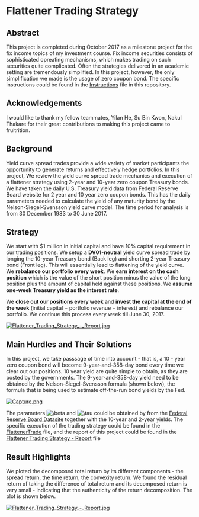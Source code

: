 # Flattener Trading Strategy

## Abstract

This project is completed during October 2017 as a milestone project for the fix income topics of my investment course. Fix income securities consists of sophisticated opreating mechanisms, which makes trading on such securities quite complicated. Often the strategies delivered in an academic setting are tremendously simplified. In this project, however, the only simplification we made is the usage of zero coupon bond. The specific instructions could be found in the  [Instructions](./Instructions.pdf) file in this repository.

## Acknowledgements

I would like to thank my fellow teammates, Yilan He, Su Bin Kwon, Nakul Thakare for their great contributions to making this project came to fruitrition.

## Background

Yield curve spread trades provide a wide variety of market participants the opportunity to generate returns and effectively hedge portfolios. In this project, We review the yield curve spread trade mechanics and execution of a flattener strategy using 2-year and 10-year zero coupon Treasury bonds. We have taken the daily U.S. Treasury yield data from Federal Reserve Board website for 2 year
and 10 year zero coupon bonds. This has the daily parameters needed to calculate the yield of any maturity bond by the Nelson-Siegel-Svensson yield curve model. The time period for analysis is from 30 December 1983 to 30 June 2017. 

## Strategy

We start with $1 million in initial capital and have 10% capital requirement in our trading positions. We setup a **DV01-neutral** yield curve spread trade by longing the 10-year Treasury bond (Back leg) and shorting 2-year Treasury bond (Front leg). This will essentially lead to flattening of the yield curve. We **rebalance our portfolio every week**. We **earn interest on the cash position** which is the value of the short position minus the value of the long position plus the amount of capital held against these positions. We **assume one-week Treasury yield as the interest rate**. 

We **close out our positions every week** and **invest the capital at the end of the week** (initial capital + portfolio revenue + interest) and rebalance our portfolio. We continue this process every week till June 30, 2017.

[![Flattener_Trading_Strategy_-_Report.jpg](https://s18.postimg.org/vd111p8p5/Flattener_Trading_Strategy_-_Report.jpg)](https://postimg.org/image/eci4t0vnp/)

## Main Hurdles and Their Solutions

In this project, we take passsage of time into account - that is, a 10 - year zero coupon bond will become 9-year-and-358-day bond every time we clear out our positions. 10 year yield are quite simple to obtain, as they are posted by the governments. The 9-year-and-358-day yield need to be obtained by the Nelson-Siegel-Svensson formula (shown below), the formula that is being used to estimate off-the-run bond yields by the Fed. 

[![Capture.png](https://s18.postimg.org/4y7lvhxsp/Capture.png)](https://postimg.org/image/vja4r205x/)

The parameters <a><img src="https://latex.codecogs.com/gif.latex?\inline&space;\beta" title="\beta" /></a> and <a><img src="https://latex.codecogs.com/gif.latex?\tau" title="\tau" /></a> could be obtained by from the [Federal Reserve Board Datasite](https://www.federalreserve.gov/pubs/feds/2006/200628/200628abs.html) together with the 10-year and 2-year yields. The specific execution of the trading strategy could be found in the [FlattenerTrade](./FlattenerTrade.R) file, and the report of this project could be found in the [Flattener Trading Strategy - Report](./Flattener_Trading_Strategy-Report.pdf) file

## Result Highlights

We ploted the decomposed total return by its different components -  the spread return, the time return, the convexity return. We found the residual return of taking the difference of total return and its decomposed return is very small - indicating that the authenticity of the return decomposition. The plot is shown below.

[![Flattener_Trading_Strategy_-_Report.jpg](https://s18.postimg.org/omkjsbyex/Flattener_Trading_Strategy_-_Report.jpg)](https://postimg.org/image/qedin8hrp/)

